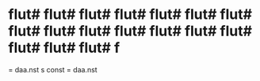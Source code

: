 # flut# flut# flut# flut# flut# flut# flut# flut# flut# flut# flut# flut# flut# flut# flut# flut# flut# f
= daa.nst 
s const 
= daa.nst 
